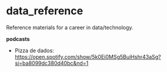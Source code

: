 # data_reference

Reference materials for a career in data/technology.   

**podcasts**
- Pizza de dados: https://open.spotify.com/show/5k0Ei0MSg5BuiHshr43aSg?si=ba8099dc380d40bc&nd=1
